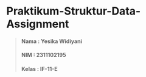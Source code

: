# Praktikum-Struktur-Data-Assignment
> #### Nama : Yesika Widiyani
> #### NIM : 2311102195
> #### Kelas : IF-11-E

